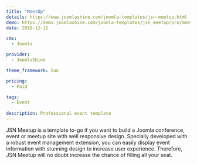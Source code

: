 ```yaml
---
title: "MeetUp"
details: https://www.joomlashine.com/joomla-templates/jsn-meetup.html
demo: https://demo.joomlashine.com/joomla-templates/jsn_meetup/pro/meetup/
date: 2018-12-15

cms: 
  - Joomla

provider: 
  - JoomlaShine

theme_framework: Sun

pricing:
  - Paid

tags:
  - Event
  
description: Professional event template
---
```


JSN Meetup is a template to-go if you want to build a Joomla conference, event or meetup site with well responsive design. Specially developed with a robust event management extension, you can easily display event information with stunning design to increase user experience. Therefore, JSN Meetup will no doubt increase the chance of filling all your seat.